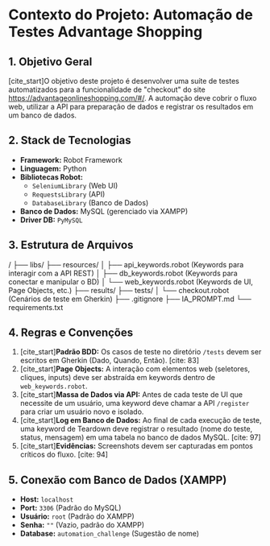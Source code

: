 # Contexto do Projeto: Automação de Testes Advantage Shopping

## 1. Objetivo Geral
[cite_start]O objetivo deste projeto é desenvolver uma suíte de testes automatizados para a funcionalidade de "checkout" do site https://advantageonlineshopping.com/#/.  A automação deve cobrir o fluxo web, utilizar a API para preparação de dados e registrar os resultados em um banco de dados.

## 2. Stack de Tecnologias
* **Framework:** Robot Framework
* **Linguagem:** Python
* **Bibliotecas Robot:**
    * `SeleniumLibrary` (Web UI)
    * `RequestsLibrary` (API)
    * `DatabaseLibrary` (Banco de Dados)
* **Banco de Dados:** MySQL (gerenciado via XAMPP)
* **Driver DB:** `PyMySQL`

## 3. Estrutura de Arquivos
/
├── libs/
├── resources/
│   ├── api_keywords.robot  (Keywords para interagir com a API REST)
│   ├── db_keywords.robot   (Keywords para conectar e manipular o BD)
│   └── web_keywords.robot  (Keywords de UI, Page Objects, etc.)
├── results/
├── tests/
│   └── checkout.robot      (Cenários de teste em Gherkin)
├── .gitignore
├── IA_PROMPT.md
└── requirements.txt

## 4. Regras e Convenções
1.  [cite_start]**Padrão BDD:** Os casos de teste no diretório `/tests` devem ser escritos em Gherkin (Dado, Quando, Então). [cite: 83]
2.  [cite_start]**Page Objects:** A interação com elementos web (seletores, cliques, inputs) deve ser abstraída em keywords dentro de `web_keywords.robot`. 
3.  [cite_start]**Massa de Dados via API:** Antes de cada teste de UI que necessite de um usuário, uma keyword deve chamar a API `/register` para criar um usuário novo e isolado. 
4.  [cite_start]**Log em Banco de Dados:** Ao final de cada execução de teste, uma keyword de Teardown deve registrar o resultado (nome do teste, status, mensagem) em uma tabela no banco de dados MySQL. [cite: 97]
5.  [cite_start]**Evidências:** Screenshots devem ser capturadas em pontos críticos do fluxo. [cite: 94]

## 5. Conexão com Banco de Dados (XAMPP)
* **Host:** `localhost`
* **Port:** `3306` (Padrão do MySQL)
* **Usuário:** `root` (Padrão do XAMPP)
* **Senha:** `""` (Vazio, padrão do XAMPP)
* **Database:** `automation_challenge` (Sugestão de nome)